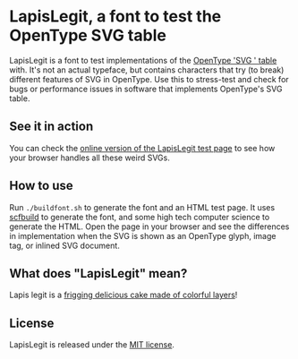 # LapisLegit, a font to test the OpenType SVG table

LapisLegit is a font to test implementations of the [OpenType 'SVG ' table](https://www.microsoft.com/typography/otspec/svg.htm) with. It's not an actual typeface, but contains characters that try (to break) different features of SVG in OpenType. Use this to stress-test and check for bugs or performance issues in software that implements OpenType's SVG table.

## See it in action

You can check the [online version of the LapisLegit test page](https://pixelambacht.nl/lapislegit/) to see how your browser handles all these weird SVGs.

## How to use

Run `./buildfont.sh` to generate the font and an HTML test page. It uses [scfbuild](https://github.com/eosrei/scfbuild/) to generate the font, and some high tech computer science to generate the HTML. Open the page in your browser and see the differences in implementation when the SVG is shown as an OpenType glyph, image tag, or inlined SVG document.

## What does "LapisLegit" mean?

Lapis legit is a [frigging delicious cake made of colorful layers](https://www.google.com/search?tbm=isch&q=lapis+legit)!

## License

LapisLegit is released under the [MIT license](https://github.com/RoelN/LapisLegit/blob/master/LICENSE.md).

